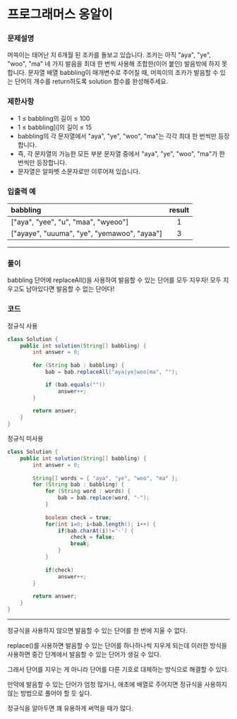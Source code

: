 # 프로그래머스 옹알이

### 문제설명
머쓱이는 태어난 지 6개월 된 조카를 돌보고 있습니다. 조카는 아직 "aya", "ye", "woo", "ma" 네 가지 발음을 최대 한 번씩 사용해 조합한(이어 붙인) 발음밖에 하지 못합니다. 문자열 배열 babbling이 매개변수로 주어질 때, 머쓱이의 조카가 발음할 수 있는 단어의 개수를 return하도록 solution 함수를 완성해주세요.

### 제한사항
- 1 ≤ babbling의 길이 ≤ 100
- 1 ≤ babbling[i]의 길이 ≤ 15
- babbling의 각 문자열에서 "aya", "ye", "woo", "ma"는 각각 최대 한 번씩만 등장합니다.
- 즉, 각 문자열의 가능한 모든 부분 문자열 중에서 "aya", "ye", "woo", "ma"가 한 번씩만 등장합니다.
- 문자열은 알파벳 소문자로만 이루어져 있습니다.

### 입출력 예
| babbling | result |
| :- | :-: |
|["aya", "yee", "u", "maa", "wyeoo"]|1|
|["ayaye", "uuuma", "ye", "yemawoo", "ayaa"]|3|

---

### 풀이

babbling 단어에 replaceAll()을 사용하여 발음할 수 있는 단어를 모두 지우자!
모두 지우고도 남아있다면 발음할 수 없는 단어다!
 

### 코드
정규식 사용
```java
class Solution {
    public int solution(String[] babbling) {
        int answer = 0;
        
		for (String bab : babbling) {
			bab = bab.replaceAll("aya|ye|woo|ma", "");

			if (bab.equals(""))
				answer++;
		}
        
        return answer;
    }
}
```
정규식 미사용
```java
class Solution {
    public int solution(String[] babbling) {
        int answer = 0;
        
        String[] words = { "aya", "ye", "woo", "ma" };
		for (String bab : babbling) {
			for (String word : words) {
				bab = bab.replace(word, "-");
			}
			
			boolean check = true;
			for(int i=0; i<bab.length(); i++) {
				if(bab.charAt(i)!='-') {
					check = false;
					break;
				}
			}
			
			if(check)
				answer++;
		}
        
        return answer;
    }
}
```


---
정규식을 사용하지 않으면 
발음할 수 있는 단어를 한 번에 지울 수 없다.

replace()를 사용하면 발음할 수 있는 단어를 하나하나씩 지우게 되는데
이러한 방식을 사용하면 중간 단계에서 발음할 수 있는 단어가 생길 수 있다.

그래서 단어를 지우는 게 아니라
단어를 다른 기호로 대체하는 방식으로 해결할 수 있다.

만약에 발음할 수 있는 단어가 엄청 많거나, 애초에 배열로 주어지면
정규식을 사용하지 않는 방법으로 풀어야 할 듯 싶다.

정규식을 알아두면
꽤 유용하게 써먹을 때가 많다.
